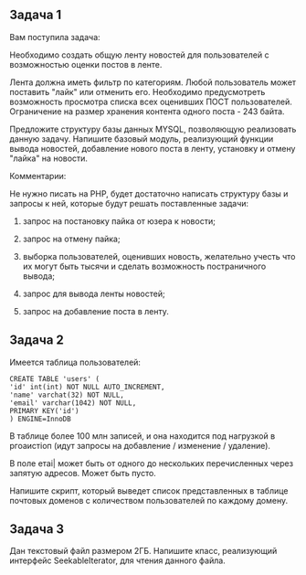 ## Задача 1

Вам поступила задача:

Необходимо создать общую ленту новостей для пользователей с возможностью оценки
постов в ленте.

Лента должна иметь фильтр по категориям. Любой пользователь может поставить "лайк"
или отменить его. Необходимо предусмотреть возможность просмотра списка всех
оценивших ПОСТ пользователей. Ограничение на размер хранения контента одного поста -
243 байта.

Предложите структуру базы данных MYSQL, позволяющую реализовать данную задачу.
Напишите базовый модуль, реализующий функции вывода новостей, добавление нового
поста в ленту, установку и отмену "лайка" на новости.

Комментарии:

Не нужно писать на РНР, будет достаточно написать структуру базы и запросы к ней,
которые будут решать поставленные задачи:

1. запрос на постановку пайка от юзера к новости;

2. запрос на отмену пайка;

3. выборка пользователей, оценивших новость, желательно учесть что их могут быть
тысячи и сделать возможность постраничного вывода;

4. запрос для вывода ленты новостей;

5. запрос на добавление поста в ленту.


## Задача 2
Имеется таблица пользователей: 
```
CREATE TABLE 'users' (
'id' int(int) NOT NULL AUTO_INCREMENT,
'name' varchat(32) NOT NULL,
'email' varchar(1042) NOT NULL,
PRIMARY KEY('id')
) ENGINE=InnoDB
```
В таблице более 100 млн записей, и она находится под нагрузкой в ргоаистіоп (идут
запросы на добавление / изменение / удаление).

В поле етаі| может быть от одного до нескольких перечисленных через запятую адресов.
Может быть пусто.

Напишите скрипт, который выведет список представленных в таблице почтовых доменов с
количеством пользователей по каждому домену.

## Задача 3
Дан текстовый файл размером 2ГБ. Напишите кпасс, реализующий интерфейс
SeekableIterator, для чтения данного файла.




